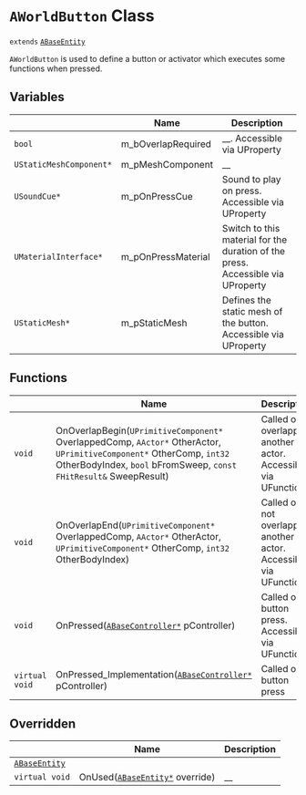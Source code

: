 # `AWorldButton` Class

`extends` [`ABaseEntity`](./ABaseEntity.md)

`AWorldButton` is used to define a button or activator which executes some functions when pressed.

## Variables

|  | Name | Description |
| --- | --- | --- |
| `bool` | m_bOverlapRequired | __. Accessible via UProperty |
| `UStaticMeshComponent*` | m_pMeshComponent | __ |.
| `USoundCue*` | m_pOnPressCue | Sound to play on press. Accessible via UProperty |
| `UMaterialInterface*` | m_pOnPressMaterial | Switch to this material for the duration of the press. Accessible via UProperty |
| `UStaticMesh*` | m_pStaticMesh | Defines the static mesh of the button. Accessible via UProperty |

## Functions

|  | Name | Description |
| --- | --- | --- |
| `void` | OnOverlapBegin(`UPrimitiveComponent*` OverlappedComp, `AActor*` OtherActor, `UPrimitiveComponent*` OtherComp, `int32` OtherBodyIndex, `bool` bFromSweep, `const` `FHitResult&` SweepResult) | Called on overlapping another actor. Accessible via UFunction |
| `void` | OnOverlapEnd(`UPrimitiveComponent*` OverlappedComp, `AActor*` OtherActor, `UPrimitiveComponent*` OtherComp, `int32` OtherBodyIndex) | Called on not overlapping another actor. Accessible via UFunction |
| `void` | OnPressed([`ABaseController*`](./ABaseController.md) pController) | Called on button press. Accessible via UFunction |
| `virtual void` | OnPressed_Implementation([`ABaseController*`](./ABaseController.md) pController) | Called on button press |

## Overridden
|  | Name | Description |
| --- | --- | --- |
| [`ABaseEntity`](./ABaseEntity.md) | | |
| `virtual void` | OnUsed([`ABaseEntity*`](./ABaseEntity.md) override) | __ |
